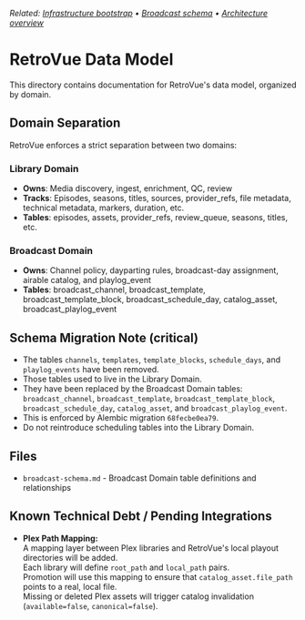 _Related: [Infrastructure bootstrap](../infra/bootstrap.md) • [Broadcast schema](broadcast-schema.md) • [Architecture overview](../architecture/ArchitectureOverview.md)_

# RetroVue Data Model

This directory contains documentation for RetroVue's data model, organized by domain.

## Domain Separation

RetroVue enforces a strict separation between two domains:

### Library Domain

- **Owns**: Media discovery, ingest, enrichment, QC, review
- **Tracks**: Episodes, seasons, titles, sources, provider_refs, file metadata, technical metadata, markers, duration, etc.
- **Tables**: episodes, assets, provider_refs, review_queue, seasons, titles, etc.

### Broadcast Domain

- **Owns**: Channel policy, dayparting rules, broadcast-day assignment, airable catalog, and playlog_event
- **Tables**: broadcast_channel, broadcast_template, broadcast_template_block, broadcast_schedule_day, catalog_asset, broadcast_playlog_event

## Schema Migration Note (critical)

- The tables `channels`, `templates`, `template_blocks`, `schedule_days`, and `playlog_events` have been removed.
- Those tables used to live in the Library Domain.
- They have been replaced by the Broadcast Domain tables:
  `broadcast_channel`, `broadcast_template`, `broadcast_template_block`, `broadcast_schedule_day`, `catalog_asset`, and `broadcast_playlog_event`.
- This is enforced by Alembic migration `68fecbe0ea79`.
- Do not reintroduce scheduling tables into the Library Domain.

## Files

- `broadcast-schema.md` - Broadcast Domain table definitions and relationships

## Known Technical Debt / Pending Integrations

- **Plex Path Mapping:**  
  A mapping layer between Plex libraries and RetroVue's local playout directories will be added.  
  Each library will define `root_path` and `local_path` pairs.  
  Promotion will use this mapping to ensure that `catalog_asset.file_path` points to a real, local file.  
  Missing or deleted Plex assets will trigger catalog invalidation (`available=false`, `canonical=false`).
